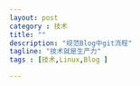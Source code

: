 ```yaml
---
layout: post
category : 技术
title: ""
description: "规范Blog中git流程"
tagline: "技术就是生产力"
tags : [技术,Linux,Blog ]

---
```



